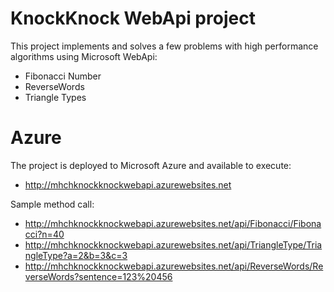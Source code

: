 # KnockKnock WebApi project
This project implements and solves a few problems with high performance algorithms using Microsoft WebApi:
- Fibonacci Number
- ReverseWords
- Triangle Types

# Azure
The project is deployed to Microsoft Azure and available to execute:  
- http://mhchknockknockwebapi.azurewebsites.net

Sample method call:  
- http://mhchknockknockwebapi.azurewebsites.net/api/Fibonacci/Fibonacci?n=40
- http://mhchknockknockwebapi.azurewebsites.net/api/TriangleType/TriangleType?a=2&b=3&c=3
- http://mhchknockknockwebapi.azurewebsites.net/api/ReverseWords/ReverseWords?sentence=123%20456
